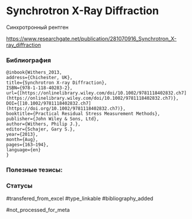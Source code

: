# Synchrotron X-Ray Diffraction

Синхротронный рентген

https://www.researchgate.net/publication/281070916_Synchrotron_X-ray_diffraction

### Библиография
```
@inbook{Withers_2013,
address={Chichester, UK},
title={Synchrotron X-ray Diffraction},
ISBN={978-1-118-40283-2},
url={[https://onlinelibrary.wiley.com/doi/10.1002/9781118402832.ch7](https://onlinelibrary.wiley.com/doi/10.1002/9781118402832.ch7)},
DOI={[10.1002/9781118402832.ch7](https://doi.org/10.1002/9781118402832.ch7)},
booktitle={Practical Residual Stress Measurement Methods},
publisher={John Wiley & Sons, Ltd},
author={Withers, Philip J.},
editor={Schajer, Gary S.},
year={2013},
month={Aug},
pages={163–194},
language={en}
}
```

### Полезные тезисы:

### Статусы
#transfered_from_excel 
#type_linkable 
#bibliography_added

#not_processed_for_meta
